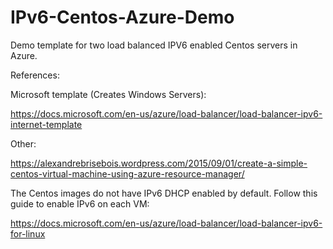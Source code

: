 # IPv6-Centos-Azure-Demo
Demo template for two load balanced IPV6 enabled Centos servers in Azure. 

References:

Microsoft template (Creates Windows Servers):

https://docs.microsoft.com/en-us/azure/load-balancer/load-balancer-ipv6-internet-template

Other:

https://alexandrebrisebois.wordpress.com/2015/09/01/create-a-simple-centos-virtual-machine-using-azure-resource-manager/

The Centos images do not have IPv6 DHCP enabled by default. Follow this guide to enable IPv6 on each VM:

https://docs.microsoft.com/en-us/azure/load-balancer/load-balancer-ipv6-for-linux
